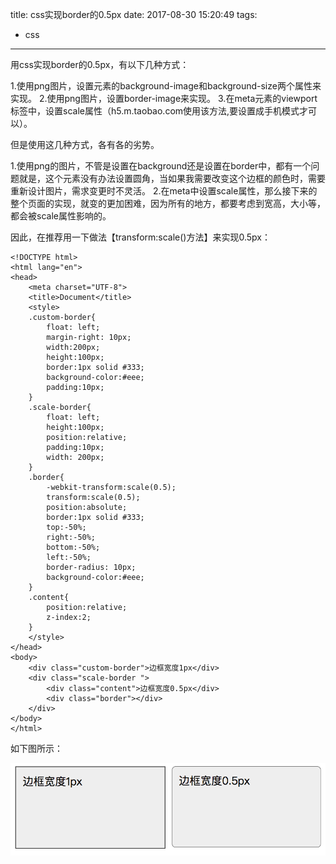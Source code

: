 title: css实现border的0.5px
date: 2017-08-30 15:20:49
tags:
- css
---
用css实现border的0.5px，有以下几种方式：

1.使用png图片，设置元素的background-image和background-size两个属性来实现。
2.使用png图片，设置border-image来实现。
3.在meta元素的viewport标签中，设置scale属性（h5.m.taobao.com使用该方法,要设置成手机模式才可以）。

但是使用这几种方式，各有各的劣势。

1.使用png的图片，不管是设置在background还是设置在border中，都有一个问题就是，这个元素没有办法设置圆角，当如果我需要改变这个边框的颜色时，需要重新设计图片，需求变更时不灵活。
2.在meta中设置scale属性，那么接下来的整个页面的实现，就变的更加困难，因为所有的地方，都要考虑到宽高，大小等，都会被scale属性影响的。

因此，在推荐用一下做法【transform:scale()方法】来实现0.5px：

	<!DOCTYPE html>
	<html lang="en">
	<head>
		<meta charset="UTF-8">
		<title>Document</title>
		<style>
		.custom-border{
			float: left;
			margin-right: 10px;
		    width:200px;
		    height:100px;
		    border:1px solid #333;
		    background-color:#eee;
		    padding:10px;
		}
		.scale-border{
			float: left;
		    height:100px;
		    position:relative;
		    padding:10px;
		    width: 200px;
		}
		.border{
		    -webkit-transform:scale(0.5);
		    transform:scale(0.5);
		    position:absolute;
		    border:1px solid #333;
		    top:-50%;
		    right:-50%;
		    bottom:-50%;
		    left:-50%;
		    border-radius: 10px;
		    background-color:#eee;
		}
		.content{
		    position:relative;
		    z-index:2;
		}
		</style>
	</head>
	<body>
		<div class="custom-border">边框宽度1px</div>
		<div class="scale-border ">
		    <div class="content">边框宽度0.5px</div>
		    <div class="border"></div>
		</div>
	</body>
	</html>

如下图所示：

![](https://github.com/zjzno1/img/blob/master/0.5px.png?raw=true)





